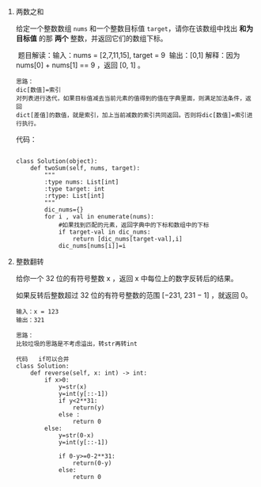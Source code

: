 1. 两数之和

   给定一个整数数组 `nums` 和一个整数目标值 `target`，请你在该数组中找出 **和为目标值** 的那 **两个** 整数，并返回它们的数组下标。

   ​	题目解读：输入：nums = [2,7,11,15], target = 9
   ​	输出：[0,1]
   ​	解释：因为 nums[0] + nums[1] == 9 ，返回 [0, 1] 。

   ```
   思路：
   dic[数值]=索引
   对列表进行迭代，如果目标值减去当前元素的值得到的值在字典里面，则满足加法条件，返回
   dict[差值]的数值，就是索引，加上当前减数的索引共同返回。否则将dic[数值]=索引进行执行。
   ```

   代码：

   ```
   
   class Solution(object):
       def twoSum(self, nums, target):
           """
           :type nums: List[int]
           :type target: int
           :rtype: List[int]
           """
           dic_nums={}
           for i , val in enumerate(nums):
               #如果找到匹配的元素，返回字典中的下标和数组中的下标
               if target-val in dic_nums:
                   return [dic_nums[target-val],i]
               dic_nums[nums[i]]=i
   ```

2. 整数翻转

   给你一个 32 位的有符号整数 x ，返回 x 中每位上的数字反转后的结果。

   如果反转后整数超过 32 位的有符号整数的范围 [−231,  231 − 1] ，就返回 0。

   ```
   输入：x = 123
   输出：321
   ```

   ```
   思路：
   比较垃圾的思路是不考虑溢出，转str再转int
   ```

   ```
   代码   if可以合并
   class Solution:
       def reverse(self, x: int) -> int:
           if x>0:
               y=str(x)
               y=int(y[::-1])
               if y<2**31:
                   return(y)
               else :
                   return 0
           else:
               y=str(0-x)
               y=int(y[::-1])
           
               if 0-y>=0-2**31:
                   return(0-y)
               else:
                   return 0
   ```

   

